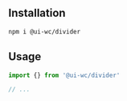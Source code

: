 ## Installation

```sh
npm i @ui-wc/divider
```

## Usage

```ts
import {} from '@ui-wc/divider'

// ...
```
